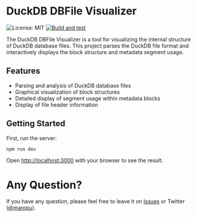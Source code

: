 # DuckDB DBFile Visualizer

![License: MIT](https://img.shields.io/badge/License-MIT-blue.svg)
[![Build and test](https://github.com/maropu/duckdb-dbfile-viz/actions/workflows/build_and_tests.yml/badge.svg)](https://github.com/maropu/duckdb-dbfile-viz/actions/workflows/build_and_tests.yml)

The DuckDB DBFile Visualizer is a tool for visualizing the internal structure of DuckDB database files. This project parses the DuckDB file format and interactively displays the block structure and metadata segment usage.

## Features

- Parsing and analysis of DuckDB database files
- Graphical visualization of block structures
- Detailed display of segment usage within metadata blocks
- Display of file header information

## Getting Started

First, run the server:

```bash
npm run dev
```

Open [http://localhost:3000](http://localhost:3000) with your browser to see the result.

# Any Question?

If you have any question, please feel free to leave it on [Issues](https://github.com/maropu/duckdb-dbfile-viz/issues)
or Twitter ([@maropu](http://twitter.com/#!/maropu)).